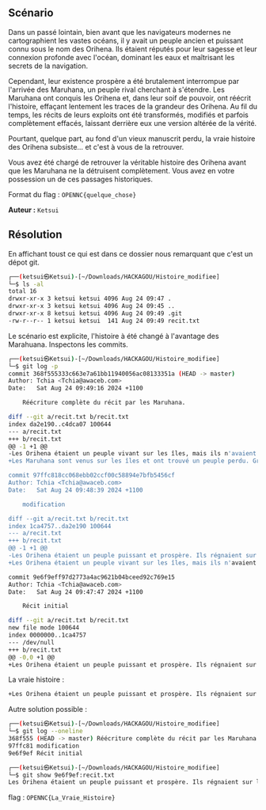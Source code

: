 ## Scénario

Dans un passé lointain, bien avant que les navigateurs modernes ne cartographient les vastes océans, il y avait un peuple ancien et puissant connu sous le nom des Orihena. Ils étaient réputés pour leur sagesse et leur connexion profonde avec l'océan, dominant les eaux et maîtrisant les secrets de la navigation.

Cependant, leur existence prospère a été brutalement interrompue par l'arrivée des Maruhana, un peuple rival cherchant à s'étendre. Les Maruhana ont conquis les Orihena et, dans leur soif de pouvoir, ont réécrit l'histoire, effaçant lentement les traces de la grandeur des Orihena. Au fil du temps, les récits de leurs exploits ont été transformés, modifiés et parfois complètement effacés, laissant derrière eux une version altérée de la vérité.

Pourtant, quelque part, au fond d'un vieux manuscrit perdu, la vraie histoire des Orihena subsiste… et c'est à vous de la retrouver.

Vous avez été chargé de retrouver la véritable histoire des Orihena avant que les Maruhana ne la détruisent complètement. Vous avez en votre possession un de ces passages historiques.

Format du flag : ``OPENNC{quelque_chose}``

**Auteur :** ``Ketsui``



## Résolution

En affichant toust ce qui est dans ce dossier nous remarquant que c'est un dépot git.

```bash
┌──(ketsui㉿Ketsui)-[~/Downloads/HACKAGOU/Histoire_modifiee]
└─$ ls -al
total 16
drwxr-xr-x 3 ketsui ketsui 4096 Aug 24 09:47 .
drwxr-xr-x 3 ketsui ketsui 4096 Aug 24 09:45 ..
drwxr-xr-x 8 ketsui ketsui 4096 Aug 24 09:49 .git
-rw-r--r-- 1 ketsui ketsui  141 Aug 24 09:49 recit.txt
```

Le scénario est explicite, l'histoire à été changé à l'avantage des Marahuana. Inspectons les commits.

```bash
┌──(ketsui㉿Ketsui)-[~/Downloads/HACKAGOU/Histoire_modifiee]
└─$ git log -p
commit 368f555333c663e7a61bb11940056ac08133351a (HEAD -> master)
Author: Tchia <Tchia@awaceb.com>
Date:   Sat Aug 24 09:49:16 2024 +1100

    Réécriture complète du récit par les Maruhana.

diff --git a/recit.txt b/recit.txt
index da2e190..c4dca07 100644
--- a/recit.txt
+++ b/recit.txt
@@ -1 +1 @@
-Les Orihena étaient un peuple vivant sur les îles, mais ils n'avaient pas de véritable pouvoir. Les Maruhana les ont aidés à prospérer en échange de leur loyauté.
+Les Maruhana sont venus sur les îles et ont trouvé un peuple perdu. Grâce à la sagesse des Maruhana, les îles sont devenues prospères.

commit 97ffc818cc068ebb02ccf00c58894e7bfb5456cf
Author: Tchia <Tchia@awaceb.com>
Date:   Sat Aug 24 09:48:39 2024 +1100

    modification

diff --git a/recit.txt b/recit.txt
index 1ca4757..da2e190 100644
--- a/recit.txt
+++ b/recit.txt
@@ -1 +1 @@
-Les Orihena étaient un peuple puissant et prospère. Ils régnaient sur l'océan et maîtrisaient les secrets de la navigation. Leur pouvoir venait de leur lien profond avec l'océan. OPENNC{La_Vraie_Histoire}
+Les Orihena étaient un peuple vivant sur les îles, mais ils n'avaient pas de véritable pouvoir. Les Maruhana les ont aidés à prospérer en échange de leur loyauté.

commit 9e6f9eff97d2773a4ac9621b04bceed92c769e15
Author: Tchia <Tchia@awaceb.com>
Date:   Sat Aug 24 09:47:47 2024 +1100

    Récit initial

diff --git a/recit.txt b/recit.txt
new file mode 100644
index 0000000..1ca4757
--- /dev/null
+++ b/recit.txt
@@ -0,0 +1 @@
+Les Orihena étaient un peuple puissant et prospère. Ils régnaient sur l'océan et maîtrisaient les secrets de la navigation. Leur pouvoir venait de leur lien profond avec l'océan. OPENNC{La_Vraie_Histoire}

```

La vraie histoire : 

```bash
+Les Orihena étaient un peuple puissant et prospère. Ils régnaient sur l'océan et maîtrisaient les secrets de la navigation. Leur pouvoir venait de leur lien profond avec l'océan. OPENNC{La_Vraie_Histoire}
```


Autre solution possible :

```bash
┌──(ketsui㉿Ketsui)-[~/Downloads/HACKAGOU/Histoire_modifiee]
└─$ git log --oneline
368f555 (HEAD -> master) Réécriture complète du récit par les Maruhana.
97ffc81 modification
9e6f9ef Récit initial

┌──(ketsui㉿Ketsui)-[~/Downloads/HACKAGOU/Histoire_modifiee]
└─$ git show 9e6f9ef:recit.txt
Les Orihena étaient un peuple puissant et prospère. Ils régnaient sur l'océan et maîtrisaient les secrets de la navigation. Leur pouvoir venait de leur lien profond avec l'océan. OPENNC{La_Vraie_Histoire}
```




flag : ``OPENNC{La_Vraie_Histoire}``

